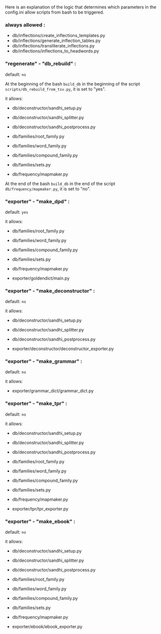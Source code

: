 Here is an explanation of the logic that determines which parameters in the config.ini allow scripts from bash to be triggered.

### always allowed :
- db/inflections/create_inflections_templates.py
- db/inflections/generate_inflection_tables.py
- db/inflections/transliterate_inflections.py
- db/inflections/inflections_to_headwords.py

### "regenerate" - "db_rebuild" :
default: `no`

At the beginning of the bash `build_db` in the beginning of the script `scripts/db_rebuild_from_tsv.py`, it is set to "yes".

it allows:

- db/deconstructor/sandhi_setup.py
- db/deconstructor/sandhi_splitter.py
- db/deconstructor/sandhi_postprocess.py

- db/families/root_family.py
- db/families/word_family.py
- db/families/compound_family.py
- db/families/sets.py

- db/frequency/mapmaker.py

At the end of the bash `build_db` in the end of the script `db/frequency/mapmaker.py`, it is set to "no".

### "exporter" - "make_dpd" :

default: `yes`

it allows:

- db/families/root_family.py
- db/families/word_family.py
- db/families/compound_family.py
- db/families/sets.py

- db/frequency/mapmaker.py

- exporter/goldendict/main.py

### "exporter" - "make_deconstructor" :

default: `no`

it allows:

- db/deconstructor/sandhi_setup.py
- db/deconstructor/sandhi_splitter.py
- db/deconstructor/sandhi_postprocess.py

- exporter/deconstructor/deconstructor_exporter.py

### "exporter" - "make_grammar" :

default: `no`

it allows:

- exporter/grammar_dict/grammar_dict.py

### "exporter" - "make_tpr" :

default: `no`

it allows:

- db/deconstructor/sandhi_setup.py
- db/deconstructor/sandhi_splitter.py
- db/deconstructor/sandhi_postprocess.py

- db/families/root_family.py
- db/families/word_family.py
- db/families/compound_family.py
- db/families/sets.py

- db/frequency/mapmaker.py

- exporter/tpr/tpr_exporter.py

### "exporter" - "make_ebook" :

default: `no`

it allows:

- db/deconstructor/sandhi_setup.py
- db/deconstructor/sandhi_splitter.py
- db/deconstructor/sandhi_postprocess.py

- db/families/root_family.py
- db/families/word_family.py
- db/families/compound_family.py
- db/families/sets.py

- db/frequency/mapmaker.py

- exporter/ebook/ebook_exporter.py

